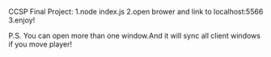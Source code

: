 CCSP Final Project:
1.node index.js
2.open brower and link to localhost:5566
3.enjoy!

P.S. You can open more than one window.And it will sync all client windows if you move player!

